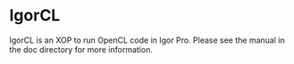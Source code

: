 # IgorCL

IgorCL is an XOP to run OpenCL code in Igor Pro. Please see the manual in the doc directory for more information.

